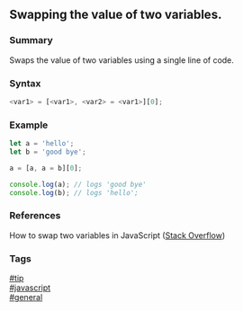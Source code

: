 ## Swapping the value of two variables.

### Summary
Swaps the value of two variables using a single line of code.

### Syntax
```javascript
<var1> = [<var1>, <var2> = <var1>][0];
```

### Example
```javascript
let a = 'hello';
let b = 'good bye';

a = [a, a = b][0];

console.log(a); // logs 'good bye'
console.log(b); // logs 'hello';
```

### References
How to swap two variables in JavaScript \([Stack Overflow](http://stackoverflow.com/questions/16201656/how-to-swap-two-variables-in-javascript#answer-16201730)\)

### Tags
[#tip](../../tips.md)  
[#javascript](../javascript.md)  
[#general](general.md)